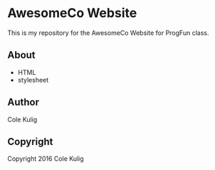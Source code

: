 # AwesomeCo Website

This is my repository for the AwesomeCo Website for ProgFun class.

## About

* HTML
* stylesheet

## Author

Cole Kulig

## Copyright

Copyright 2016 Cole Kulig

